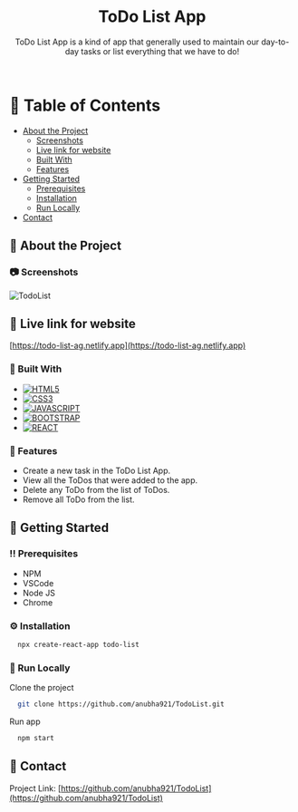 <!--
Hey, thanks for using the awesome-readme-template template.  
If you have any enhancements, then fork this project and create a pull request 
or just open an issue with the label "enhancement".
Don't forget to give this project a star for additional support ;)
Maybe you can mention me or this repo in the acknowledgements too
-->
<div align="center">

  <h1>ToDo List App</h1>
  
  <p>
    ToDo List App is a kind of app that generally used to maintain our day-to-day tasks or list everything that we have to do!
  </p>
  
</div>

<br />

<!-- Table of Contents -->
# :notebook_with_decorative_cover: Table of Contents

- [About the Project](#star2-about-the-project)
  * [Screenshots](#camera-screenshots)
  * [Live link for website](#star2-live-link-for-website)
  * [Built With](#space_invader-built-with)
  * [Features](#dart-features)
- [Getting Started](#toolbox-getting-started)
  * [Prerequisites](#bangbang-prerequisites)
  * [Installation](#gear-installation)
  * [Run Locally](#running-run-locally)
 - [Contact](#handshake-contact)
  
<!-- About the Project -->
## :star2: About the Project


<!-- Screenshots -->
### :camera: Screenshots

![TodoList](https://user-images.githubusercontent.com/59173421/215271589-175da854-b65b-4af8-91a5-7d6dcb100f1a.PNG)

<!-- Live link for website -->
## :star2: Live link for website

 [https://todo-list-ag.netlify.app](https://todo-list-ag.netlify.app)

### :space_invader: Built With

* [![HTML5](https://img.shields.io/badge/HTML5-E34F26?style=for-the-badge&logo=html5&logoColor=white)](https://html.com/html5/)
* [![CSS3](https://img.shields.io/badge/CSS3-1572B6?style=for-the-badge&logo=css3&logoColor=white)](https://www.educba.com/what-is-css3/)
* [![JAVASCRIPT](https://img.shields.io/badge/JavaScript-323330?style=for-the-badge&logo=javascript&logoColor=F7DF1E)](https://www.javascript.com/)
* [![BOOTSTRAP](https://img.shields.io/badge/Bootstrap-563D7C?style=for-the-badge&logo=bootstrap&logoColor=white)](https://getbootstrap.com/)
* [![REACT](https://camo.githubusercontent.com/4e4a3b5c3e9c00501ec866e2f2466c5a6032f838aca5f2cf3b14450e39e8a2f0/68747470733a2f2f696d672e736869656c64732e696f2f62616467652f72656163742532302d2532333230323332612e7376673f267374796c653d666f722d7468652d6261646765266c6f676f3d7265616374266c6f676f436f6c6f723d253233363144414642)](https://reactjs.org/)

<!-- Features -->
### :dart: Features

- Create a new task in the ToDo List App.
- View all the ToDos that were added to the app.
- Delete any ToDo from the list of ToDos.
- Remove all ToDo from the list.

<!-- Getting Started -->
## 	:toolbox: Getting Started

<!-- Prerequisites -->
### :bangbang: Prerequisites

- NPM
- VSCode
- Node JS
- Chrome 

<!-- Installation -->
### :gear: Installation

```bash
  npx create-react-app todo-list
```

<!-- Run Locally -->
### :running: Run Locally

Clone the project

```bash
  git clone https://github.com/anubha921/TodoList.git
```

Run app

```bash
  npm start
```

<!-- Contact -->
## :handshake: Contact

Project Link: [https://github.com/anubha921/TodoList](https://github.com/anubha921/TodoList)
